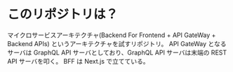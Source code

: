 # このリポジトリは？
マイクロサービスアーキテクチャ(Backend For Frontend + API GateWay + Backend APIs) というアーキテクチャを試すリポジトリ。
API GateWay となるサーバは GraphQL API サーバとしており、GraphQL API サーバは末端の REST API サーバを叩く。
BFF は Next.js で立てている。
